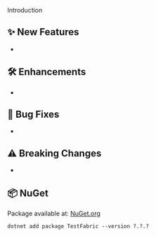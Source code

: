 Introduction

## ✨ New Features

-

## 🛠 Enhancements

-

## 🐞 Bug Fixes

-

## ⚠️ Breaking Changes

-

## 📦 NuGet

Package available at: [NuGet.org](https://www.nuget.org/packages/TestFabric)

```
dotnet add package TestFabric --version ?.?.?
```
